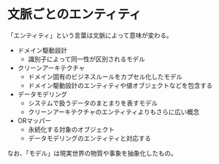 # 文脈ごとのエンティティ

「エンティティ」という言葉は文脈によって意味が変わる。

- ドメイン駆動設計
    - 識別子によって同一性が区別されるモデル
- クリーンアーキテクチャ
    - ドメイン固有のビジネスルールをカプセル化したモデル
    - ドメイン駆動設計のエンティティや値オブジェクトなどを包含する
- データモデリング
    - システムで扱うデータのまとまりを表すモデル
    - クリーンアーキテクチャのエンティティよりもさらに広い概念
- ORマッパー
    - 永続化する対象のオブジェクト
    - データモデリングのエンティティと対応する

なお、「モデル」は現実世界の物質や事象を抽象化したもの。
